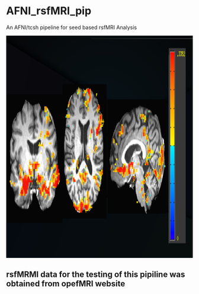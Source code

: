 # AFNI_rsfMRI_pip
An AFNI/tcsh pipeline for seed based rsfMRI Analysis


<img src ="/Test_Result/Result_pip.png" width="800" height="600" />

<h2> rsfMRMI data for the testing of this pipiline was obtained from opefMRI website </h2>
